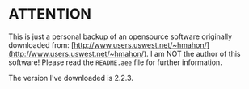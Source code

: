 # ATTENTION

This is just a personal backup of an opensource software originally downloaded from: [http://www.users.uswest.net/~hmahon/](http://www.users.uswest.net/~hmahon/).
I am NOT the author of this software! Please read the `README.aee` file for further information.

The version I've downloaded is 2.2.3.
